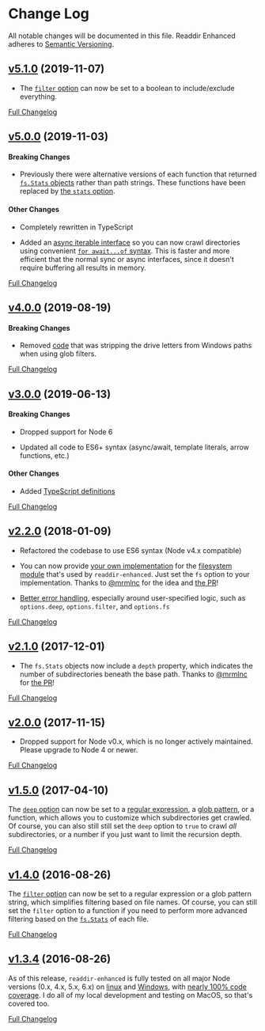 Change Log
====================================================================================================
All notable changes will be documented in this file.
Readdir Enhanced adheres to [Semantic Versioning](http://semver.org/).


[v5.1.0](https://github.com/JS-DevTools/readdir-enhanced/tree/v5.1.0) (2019-11-07)
----------------------------------------------------------------------------------------------------

- The [`filter` option](README.md#filter) can now be set to a boolean to include/exclude everything.

[Full Changelog](https://github.com/JS-DevTools/readdir-enhanced/compare/v5.0.1...v5.1.0)


[v5.0.0](https://github.com/JS-DevTools/readdir-enhanced/tree/v5.0.0) (2019-11-03)
----------------------------------------------------------------------------------------------------

#### Breaking Changes

- Previously there were alternative versions of each function that returned [`fs.Stats` objects](https://nodejs.org/api/fs.html#fs_class_fs_stats) rather than path strings.  These functions have been replaced by [the `stats` option](README.md#stats).

#### Other Changes

- Completely rewritten in TypeScript

- Added an [async iterable interface](README.md#pick-your-api) so you can now crawl directories using convenient [`for await...of` syntax](https://developer.mozilla.org/en-US/docs/Web/JavaScript/Reference/Statements/for-await...of). This is faster and more efficient that the normal sync or async interfaces, since it doesn't require buffering all results in memory.


[Full Changelog](https://github.com/JS-DevTools/readdir-enhanced/compare/v4.0.3...v5.0.0)


[v4.0.0](https://github.com/JS-DevTools/readdir-enhanced/tree/v4.0.0) (2019-08-19)
----------------------------------------------------------------------------------------------------
#### Breaking Changes

- Removed [code](https://github.com/JS-DevTools/readdir-enhanced/commit/a35044d3399697d47ff20aee6f59bb48c355986d) that was stripping the drive letters from Windows paths when using glob filters.

[Full Changelog](https://github.com/JS-DevTools/readdir-enhanced/compare/v3.0.1...v4.0.0)


[v3.0.0](https://github.com/JS-DevTools/readdir-enhanced/tree/v3.0.0) (2019-06-13)
----------------------------------------------------------------------------------------------------
#### Breaking Changes

- Dropped support for Node 6

- Updated all code to ES6+ syntax (async/await, template literals, arrow functions, etc.)

#### Other Changes

- Added [TypeScript definitions](lib/index.d.ts)

[Full Changelog](https://github.com/JS-DevTools/readdir-enhanced/compare/v2.2.4...v3.0.0)


[v2.2.0](https://github.com/JS-DevTools/readdir-enhanced/tree/v2.2.0) (2018-01-09)
----------------------------------------------------------------------------------------------------
- Refactored the codebase to use ES6 syntax (Node v4.x compatible)

- You can now provide [your own implementation](https://github.com/JS-DevTools/readdir-enhanced#custom-fs-methods) for the [filesystem module](https://nodejs.org/api/fs.html) that's used by `readdir-enhanced`.  Just set the `fs` option to your implementation.  Thanks to [@mrmlnc](https://github.com/mrmlnc) for the idea and [the PR](https://github.com/JS-DevTools/readdir-enhanced/pull/10)!

- [Better error handling](https://github.com/JS-DevTools/readdir-enhanced/commit/0d330b68524bafbdeae11566a3e8af1bc3f184bf), especially around user-specified logic, such as `options.deep`, `options.filter`, and `options.fs`

[Full Changelog](https://github.com/JS-DevTools/readdir-enhanced/compare/v2.1.0...v2.2.0)


[v2.1.0](https://github.com/JS-DevTools/readdir-enhanced/tree/v2.1.0) (2017-12-01)
----------------------------------------------------------------------------------------------------
- The `fs.Stats` objects now include a `depth` property, which indicates the number of subdirectories beneath the base path.  Thanks to [@mrmlnc](https://github.com/mrmlnc) for [the PR](https://github.com/JS-DevTools/readdir-enhanced/pull/8)!

[Full Changelog](https://github.com/JS-DevTools/readdir-enhanced/compare/v2.0.0...v2.1.0)


[v2.0.0](https://github.com/JS-DevTools/readdir-enhanced/tree/v2.0.0) (2017-11-15)
----------------------------------------------------------------------------------------------------
- Dropped support for Node v0.x, which is no longer actively maintained.  Please upgrade to Node 4 or newer.

[Full Changelog](https://github.com/JS-DevTools/readdir-enhanced/compare/v1.5.0...v2.0.0)


[v1.5.0](https://github.com/JS-DevTools/readdir-enhanced/tree/v1.5.0) (2017-04-10)
----------------------------------------------------------------------------------------------------
The [`deep` option](README.md#deep) can now be set to a [regular expression](https://developer.mozilla.org/en-US/docs/Web/JavaScript/Reference/Global_Objects/RegExp), a [glob pattern](https://github.com/isaacs/node-glob#glob-primer), or a function, which allows you to customize which subdirectories get crawled.  Of course, you can also still still set the `deep` option to `true` to crawl _all_ subdirectories, or a number if you just want to limit the recursion depth.

[Full Changelog](https://github.com/JS-DevTools/readdir-enhanced/compare/v1.4.0...v1.5.0)


[v1.4.0](https://github.com/JS-DevTools/readdir-enhanced/tree/v1.4.0) (2016-08-26)
----------------------------------------------------------------------------------------------------
The [`filter` option](README.md#filter) can now be set to a regular expression or a glob pattern string, which simplifies filtering based on file names. Of course, you can still set the `filter` option to a function if you need to perform more advanced filtering based on the [`fs.Stats`](https://nodejs.org/api/fs.html#fs_class_fs_stats) of each file.

[Full Changelog](https://github.com/JS-DevTools/readdir-enhanced/compare/v1.3.4...v1.4.0)


[v1.3.4](https://github.com/JS-DevTools/readdir-enhanced/tree/v1.3.4) (2016-08-26)
----------------------------------------------------------------------------------------------------
As of this release, `readdir-enhanced` is fully tested on all major Node versions (0.x, 4.x, 5.x, 6.x) on [linux](https://travis-ci.org/JS-DevTools/readdir-enhanced) and [Windows](https://ci.appveyor.com/project/JamesMessinger/readdir-enhanced/branch/master), with [nearly 100% code coverage](https://coveralls.io/github/JS-DevTools/readdir-enhanced?branch=master).  I do all of my local development and testing on MacOS, so that's covered too.

[Full Changelog](https://github.com/JS-DevTools/readdir-enhanced/compare/v1.0.1...v1.3.4)
